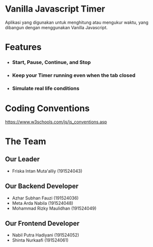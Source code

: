 # Vanilla Javascript Timer
Aplikasi yang digunakan untuk menghitung atau mengukur waktu, yang dibangun dengan menggunakan Vanilla Javascript.


# Features
* ### Start, Pause, Continue, and Stop

* ### Keep your Timer running even when the tab closed

* ### Simulate real life conditions


# Coding Conventions
https://www.w3schools.com/js/js_conventions.asp


# The Team
## Our Leader

* Friska Intan Muta'alliy (191524043)

## Our Backend Developer
* Azhar Subhan Fauzi (191524036)
* Meta Arda Nabila (191524048)
* Mohammad Rizky Maulidhan (191524049)

## Our Frontend Developer
* Nabil Putra Hadiyani (191524052)
* Shinta Nurkaafi (191524061)
